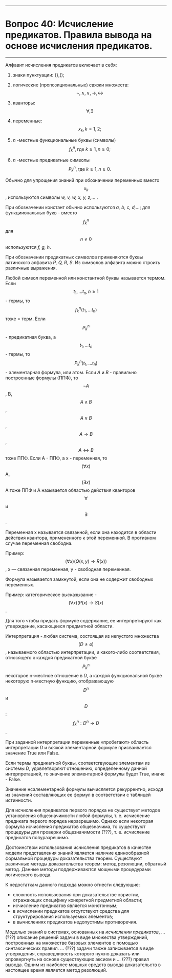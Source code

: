 ___
# Вопрос 40: Исчисление предикатов. Правила вывода на основе исчисления предикатов.
___

Алфавит исчисления предикатов включает в себя:
1. знаки пунктуации: {},();
2. логические (пропозициональные) связки множеств: $$ \lnot, \wedge, \vee, \to, \leftrightarrow $$

3. кванторы: $$ \forall, \exists $$

4. переменные: $$ x_k, k = 1,2; $$

5. *n* -местные функциональные буквы (символы) $$ f_k^n, \text{где} \: k \geq 1, n \geq 0; $$

6. *n* -местные предикатные символы $$ P_k^n, \text{где} \: k \geq 1, n \geq 0. $$

Обычно для упрощения знаний при обозначении переменных вместо $$x_ k$$, используются символы *w, v, w, х, у, z,...* .

При обозначении констант обычно используются *a, b, с, d,...*; для функцииoнaльныx букв - вместо $$ f_k^n $$ для $$ n \neq 0$$
используются *f, g, h*.

При обозначении предикатных символов применяются буквы латинского алфавита *P, Q, R, S*. Из символов алфавита можно строить различные выражения. 

Любой символ переменной или константной буквы называется термом. Если $$ t_1,... t_n, n \geq 1 $$ - термы, то $$ f_k^n(t_1,... t_n) $$ тоже = терм. Если $$ Р_k^n $$ - предикатная буква, а $$ t_1,... t_n $$ - термы, то $$ P_k^n(t_1,... t_n) $$ - элементарная
формула, или атом. Если *А* и *В* - правильно построенные формулы 
(ППФ), то $$ \lnot А $$, В, $$ А \wedge В $$, $$ А \vee В $$, $$ А \to В $$, $$ А \leftrightarrow В $$ тоже ППФ. Если А - ППФ, а х - переменная, то  $$ (\forall x) $$  А, $$ (\exists х) $$ А  тоже ППФ и А называется областью действия кванторов $$ \forall $$ и $$ \exists $$. 

Переменная х называется связанной, если она находится в области действия квантора, примененного к этой переменной. В противном случае переменная свободна. 

Пример: $$ (\forall x)(Q(x, y) \to R(x)) $$, х — связанная переменная, у - свободная переменная.

Формула называется замкнутой, если она не содержит свободных переменных. 

Пример: категорическое высказывание - $$ (\forall x)(P(x) \to S(x) $$.

Для того чтобы придать формуле содержание, ее интерпретируют как утверждение, касающееся предметной области. 

Интерпретация - любая система, состоящая из непустого множества $$ (D \neq \varnothing) $$, называемого областью интерпретации, и какого-либо соответствия, относящего к каждой предикатной букве $$ P_k^n $$ некоторое n-местное отношение в *D*, а каждой функциональной букве некоторую n-местную функцию, отображающую $$ D^n $$ и $$ D $$: $$ f_k^n: D^n \to D $$.

При заданной интерпретации переменные «пробегают» область интерпретации *D* и всякой элементарной формуле присваивается значение True или False.

Если термы предикатной буквы, соответсгвующие элементам из системы *D*, удовлетворяют отношению, определенному данной интерпретацией, то значение элементарной формулы будет True, иначе - False.

Значение нсэлементарной формулы вычисляется рекуррентно, исходя из значений составляющих ее формул в соответствии с таблицей истинности.

Для исчисления предикатов первого порядка не существует методов установления общезначимости любой формулы, т. е. исчисление предиката первого порядка неразрешимо. Однако если некоторая формула исчисления предикатов общезначима, то существуют процедуры для проверки общезначимости (???), т. е. исчисление предикатов полуразрешимо.

Достоинством использования исчисления предикатов в качестве модели представления знаний является наличие единообразной формальной процедуры доказательства теорем. Существуют различные методы доказательства теорем: метод резолюции, обратный метод. Данные методы поддерживаются мощными процедурами логического вывода. 

К недостаткам данного подхода можно отнести следующие: 
* сложность использования при доказательстве эвристик, отражающих специфику конкретной предметной области; 
* исчисление предикатов является монотонным; 
* в исчислении предикатов отсутствуют средства для структурирования используемых элементов; 
* в вычислениях предикатов недопустимы противоречия.

Моделью знаний в системах, основанных на *исчислении предикатов*, ... (???) описание решений задачи в виде множества утверждений, построенных на множестве базовых элементов с помощью синтаксических правил. ... (???) задачи также записывается в виде утверждения, справедливость которого нужно доказать или опровергнуть на основе существующих аксиом и ... (???) правил вывода. Одним из наиболее мощных средств вывода доказательств в настоящее время является метод резолюций. 

